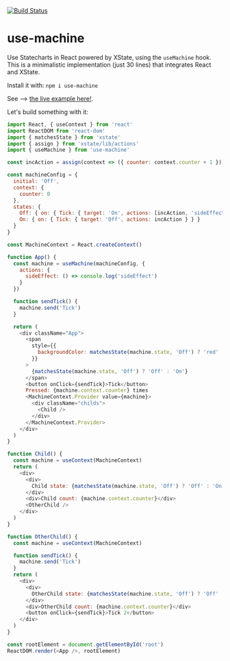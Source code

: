 [![Build Status](https://travis-ci.com/carloslfu/use-machine.svg?branch=master)](https://travis-ci.com/carloslfu/use-machine)
# use-machine

Use Statecharts in React powered by XState, using the `useMachine` hook. This is a minimalistic implementation (just 30 lines) that integrates React and XState.

Install it  with: `npm i use-machine`

See --> [the live example here!](https://codesandbox.io/s/5z0820jlyk).

Let's build something with it:

```javascript
import React, { useContext } from 'react'
import ReactDOM from 'react-dom'
import { matchesState } from 'xstate'
import { assign } from 'xstate/lib/actions'
import { useMachine } from 'use-machine'

const incAction = assign(context => ({ counter: context.counter + 1 }))

const machineConfig = {
  initial: 'Off',
  context: {
    counter: 0
  },
  states: {
    Off: { on: { Tick: { target: 'On', actions: [incAction, 'sideEffect'] } } },
    On: { on: { Tick: { target: 'Off', actions: incAction } } }
  }
}

const MachineContext = React.createContext()

function App() {
  const machine = useMachine(machineConfig, {
    actions: {
      sideEffect: () => console.log('sideEffect')
    }
  })

  function sendTick() {
    machine.send('Tick')
  }

  return (
    <div className="App">
      <span
        style={{
          backgroundColor: matchesState(machine.state, 'Off') ? 'red' : 'yellow'
        }}
      >
        {matchesState(machine.state, 'Off') ? 'Off' : 'On'}
      </span>
      <button onClick={sendTick}>Tick</button>
      Pressed: {machine.context.counter} times
      <MachineContext.Provider value={machine}>
        <div className="childs">
          <Child />
        </div>
      </MachineContext.Provider>
    </div>
  )
}

function Child() {
  const machine = useContext(MachineContext)
  return (
    <div>
      <div>
        Child state: {matchesState(machine.state, 'Off') ? 'Off' : 'On'}
      </div>
      <div>Child count: {machine.context.counter}</div>
      <OtherChild />
    </div>
  )
}

function OtherChild() {
  const machine = useContext(MachineContext)

  function sendTick() {
    machine.send('Tick')
  }
  return (
    <div>
      <div>
        OtherChild state: {matchesState(machine.state, 'Off') ? 'Off' : 'On'}
      </div>
      <div>OtherChild count: {machine.context.counter}</div>
      <button onClick={sendTick}>Tick 2</button>
    </div>
  )
}

const rootElement = document.getElementById('root')
ReactDOM.render(<App />, rootElement)
```
